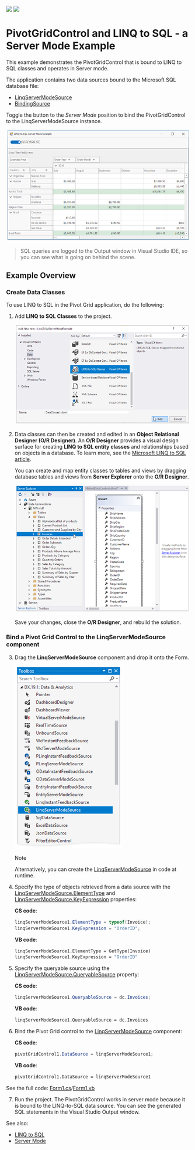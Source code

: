 <!-- default badges list -->
[![](https://img.shields.io/badge/Open_in_DevExpress_Support_Center-FF7200?style=flat-square&logo=DevExpress&logoColor=white)](https://supportcenter.devexpress.com/ticket/details/T828611)
[![](https://img.shields.io/badge/📖_How_to_use_DevExpress_Examples-e9f6fc?style=flat-square)](https://docs.devexpress.com/GeneralInformation/403183)
<!-- default badges end -->
# PivotGridControl and LINQ to SQL - a Server Mode Example

This example demonstrates the PivotGridControl that is bound to LINQ to SQL classes and operates in Server mode.

The application contains two data sources bound to the Microsoft SQL database file:

* [LinqServerModeSource](https://docs.devexpress.com/CoreLibraries/DevExpress.Data.Linq.LinqServerModeSource)
* [BindingSource](https://docs.microsoft.com/en-us/dotnet/api/system.windows.forms.bindingsource)

Toggle the button to the _Server Mode_ position to bind the PivotGridControl to the LinqServerModeSource instance.

![screenshot](./images/screenshot.png)

> SQL queries are logged to the Output window in Visual Studio IDE, so you can see what is going on behind the scene.

## Example Overview

### Create Data Classes

To use LINQ to SQL in the Pivot Grid application, do the following:

1. Add **LINQ to SQL Classes** to the project.
	
	![Server Mode LINQ  Add LINQ to SQL classes](./images/server-mode-linq-add-linq-to-sql-classes25446.png)
2. Data classes can then be created and edited in an **Object Relational Designer (O/R Designer)**. An **O/R Designer** provides a visual design surface for creating **LINQ to SQL entity classes** and relationships based on objects in a database. To learn more, see the [Microsoft LINQ to SQL article](https://docs.microsoft.com/en-us/dotnet/framework/data/adonet/sql/linq/).
	
	You can create and map entity classes to tables and views by dragging database tables and views from **Server Explorer** onto the **O/R Designer**.
	
	![Server Mode LINQ OR Designer](./images/server-mode-linq-or-designer25447.png)
	
	Save your changes, close the **O/R Designer**, and rebuild the solution.

### Bind a Pivot Grid Control to the LinqServerModeSource component

3. Drag the **LinqServerModeSource** component and drop it onto the Form. 
	
	![Server Mode Add LINQ Component](./images/server-mode-add-linq-component25462.png)

	> [!Note]
	> Alternatively, you can create the [LinqServerModeSource](https://docs.devexpress.com/CoreLibraries/DevExpress.Data.Linq.LinqServerModeSource) in code at runtime.

4. Specify the type of objects retrieved from a data source with the [LinqServerModeSource.ElementType](https://docs.devexpress.com/CoreLibraries/DevExpress.Data.Linq.LinqServerModeSource.ElementType) and [LinqServerModeSource.KeyExpression](https://docs.devexpress.com/CoreLibraries/DevExpress.Data.Linq.LinqServerModeSource.KeyExpression) properties:

	**CS code**: 
	
	```csharp
	linqServerModeSource1.ElementType = typeof(Invoice);
	linqServerModeSource1.KeyExpression = "OrderID";
	```
	
	**VB code**: 
	
	```vb
	linqServerModeSource1.ElementType = GetType(Invoice)
	linqServerModeSource1.KeyExpression = "OrderID"
	```

5. Specify the queryable source using the [LinqServerModeSource.QueryableSource](https://docs.devexpress.com/CoreLibraries/DevExpress.Data.Linq.LinqServerModeSource.QueryableSource) property:

	**CS code**: 
	
	```csharp
	linqServerModeSource1.QueryableSource = dc.Invoices;
	```
	
	**VB code**: 
	
	```vb
	linqServerModeSource1.QueryableSource = dc.Invoices
	```
	
6. Bind the Pivot Grid control to the [LinqServerModeSource](https://docs.devexpress.com/CoreLibraries/DevExpress.Data.Linq.LinqServerModeSource) component:

	**CS code**: 
	
	```csharp
	pivotGridControl1.DataSource = linqServerModeSource1;
	```
	
	**VB code**: 
	
	```vb
	pivotGridControl1.DataSource = linqServerModeSource1
	```	
	
See the full code: [Form1.cs](./CS/LinqToSqlServerModeExample/Form1.cs)/[Form1.vb](./VB/LinqToSqlServerModeExample/Form1.vb)

7. Run the project. The PivotGridControl works in server mode because it is bound to the LINQ-to-SQL data source. You can see the generated SQL statements in the Visual Studio Output window.

See also:

* [LINQ to SQL](https://docs.microsoft.com/dotnet/framework/data/adonet/sql/linq/)
* [Server Mode](https://docs.devexpress.com/WindowsForms/17856)

